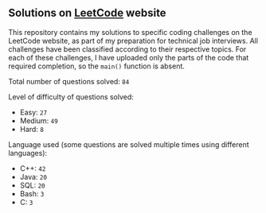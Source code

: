 ## Solutions on [LeetCode](https://leetcode.com/) website

This repository contains my solutions to specific coding challenges on the LeetCode website, as part of my preparation for technical job interviews. All challenges have been classified according to their respective topics. For each of these challenges, I have uploaded only the parts of the code that required completion, so the `main()` function is absent.

Total number of questions solved: `84`

Level of difficulty of questions solved:
* Easy: `27`
* Medium: `49`
* Hard: `8`

Language used (some questions are solved multiple times using different languages):
* C++: `42`
* Java: `20`
* SQL: `20`
* Bash: `3`
* C: `3`
